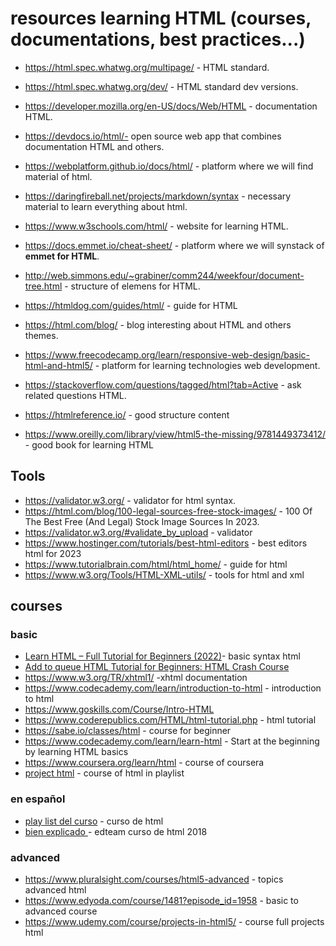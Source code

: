 # resources learning HTML (courses, documentations, best practices...)

- https://html.spec.whatwg.org/multipage/ - HTML standard.
- https://html.spec.whatwg.org/dev/ - HTML standard dev versions.
- https://developer.mozilla.org/en-US/docs/Web/HTML - documentation HTML.
- https://devdocs.io/html/- open source web app that combines documentation HTML and others.

- https://webplatform.github.io/docs/html/ - platform where we will find material of html.
- https://daringfireball.net/projects/markdown/syntax - necessary material to learn everything about html.
- https://www.w3schools.com/html/ - website for learning HTML.
- https://docs.emmet.io/cheat-sheet/ - platform where we will synstack of <strong>emmet for HTML</strong>.
- http://web.simmons.edu/~grabiner/comm244/weekfour/document-tree.html - structure of elemens for HTML.
- https://htmldog.com/guides/html/ - guide for HTML
- https://html.com/blog/ - blog interesting about HTML and others themes.
- https://www.freecodecamp.org/learn/responsive-web-design/basic-html-and-html5/ - platform for learning technologies web development.
- https://stackoverflow.com/questions/tagged/html?tab=Active - ask related questions HTML.
- https://htmlreference.io/ - good structure content
- https://www.oreilly.com/library/view/html5-the-missing/9781449373412/ - good book for learning HTML
## Tools
- https://validator.w3.org/ - validator for html syntax.
- https://html.com/blog/100-legal-sources-free-stock-images/ - 100 Of The Best Free (And Legal) Stock Image Sources In 2023.
- https://validator.w3.org/#validate_by_upload - validator
- https://www.hostinger.com/tutorials/best-html-editors - best editors html for 2023
- https://www.tutorialbrain.com/html/html_home/ - guide for html 
- https://www.w3.org/Tools/HTML-XML-utils/ - tools for html and xml
## courses
### basic
- [Learn HTML – Full Tutorial for Beginners (2022)](https://www.youtube.com/watch?v=kUMe1FH4CHE)- basic syntax html
- [Add to queue HTML Tutorial for Beginners: HTML Crash Course](https://www.youtube.com/watch?v=qz0aGYrrlhU)
- https://www.w3.org/TR/xhtml1/ -xhtml documentation
- https://www.codecademy.com/learn/introduction-to-html - introduction to html
- https://www.goskills.com/Course/Intro-HTML
- https://www.coderepublics.com/HTML/html-tutorial.php - html tutorial 
- https://sabe.io/classes/html - course for beginner
- https://www.codecademy.com/learn/learn-html - Start at the beginning by learning HTML basics
- https://www.coursera.org/learn/html - course of coursera 
- [project html](https://www.youtube.com/watch?v=T5PD8ofhiug) - course of html in playlist
### en español
- [play list del curso](https://www.youtube.com/watch?v=eesyGnJwfAY&list=PLROIqh_5RZeB92ME1GFyeqDVOa-gL0Ybd) - curso de html
- [bien explicado ](https://youtube.com/playlist?list=PLv6CkzbbGAlXld23oW5eTzoSrtHkV6i99) - edteam curso de html 2018
### advanced
- https://www.pluralsight.com/courses/html5-advanced - topics advanced html
- https://www.edyoda.com/course/1481?episode_id=1958 - basic to advanced course
- https://www.udemy.com/course/projects-in-html5/ - course full projects html
